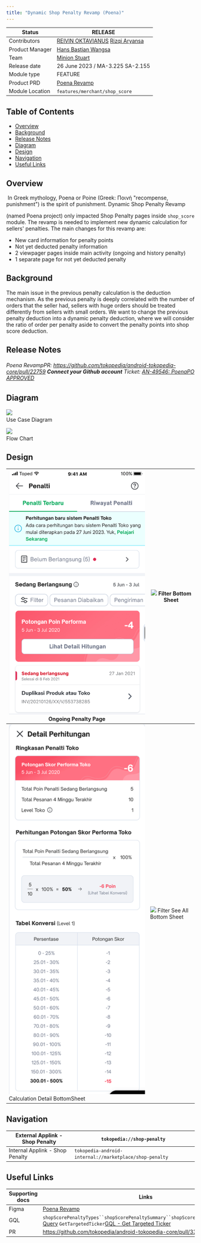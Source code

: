 ```yaml
---
title: "Dynamic Shop Penalty Revamp (Poena)"
---
```



| **Status**      | <!--start status:GREEN-->RELEASE<!--end status-->                                                                                                                                                             |
|-----------------|---------------------------------------------------------------------------------------------------------------------------------------------------------------------------------------------------------------|
| Contributors    | [REIVIN OKTAVIANUS](https://tokopedia.atlassian.net/wiki/people/5dae89dab86cd40c2da5ad2f?ref=confluence) [Rizqi Aryansa](https://tokopedia.atlassian.net/wiki/people/5e25ee87006fae0ca232e1ac?ref=confluence) |
| Product Manager | [Hans Bastian Wangsa](https://tokopedia.atlassian.net/wiki/people/62f046c0e50f2f2a39562aa4?ref=confluence)                                                                                                    |
| Team            | [Minion Stuart](https://tokopedia.atlassian.net/people/team/eeba862a-bd9d-472c-b901-415b15b1a37e?ref=directory&src=peopleMenu)                                                                                |
| Release date    | 26 June 2023 / <!--start status:GREY-->MA-3.225<!--end status--> <!--start status:GREY-->SA-2.155<!--end status-->                                                                                            |
| Module type     | <!--start status:YELLOW-->FEATURE<!--end status-->                                                                                                                                                            |
| Product PRD     | [Poena Revamp](https://docs.google.com/document/d/1k86JacbXBPT2zym27CufF706PxriWVOGI_9ftv4-j0g/edit#)                                                                                                         |
| Module Location | `features/merchant/shop_score`                                                                                                                                                                                |

## Table of Contents

- [Overview](https://tokopedia.atlassian.net/wiki/spaces/PA/pages/2396423289#Overview)
- [Background](https://tokopedia.atlassian.net/wiki/spaces/PA/pages/2396423289#Background)
- [Release Notes](https://tokopedia.atlassian.net/wiki/spaces/PA/pages/2396423289#%5BhardBreak%5DRelease-Notes)
- [Diagram](https://tokopedia.atlassian.net/wiki/spaces/PA/pages/2396423289#Diagram)
- [Design](https://tokopedia.atlassian.net/wiki/spaces/PA/pages/2396423289#Design)
- [Navigation](https://tokopedia.atlassian.net/wiki/spaces/PA/pages/2396423289#Navigation)
- [Useful Links](https://tokopedia.atlassian.net/wiki/spaces/PA/pages/2396423289#Useful-Links)

## Overview

 In Greek mythology, Poena or Poine (Greek: Ποινή "recompense, punishment") is the spirit of punishment. Dynamic Shop Penalty Revamp

 (named Poena project) only impacted Shop Penalty pages inside `shop_score` module. The revamp is needed to implement new dynamic calculation for sellers' penalties. The main changes for this revamp are:

- New card information for penalty points
- Not yet deducted penalty information
- 2 viewpager pages inside main activity (ongoing and history penalty)
- 1 separate page for not yet deducted penalty

## Background

The main issue in the previous penalty calculation is the deduction mechanism. As the previous penalty is deeply correlated with the number of orders that the seller had, sellers with huge orders should be treated differently from sellers with small orders. We want to change the previous penalty deduction into a dynamic penalty deduction, where we will consider the ratio of order per penalty aside to convert the penalty points into shop score deduction.

## Release Notes

<!--start expand:June, 26th 2023 (MA-3.225/SA-2.155)-->
###### Poena RevampPR: <https://github.com/tokopedia/android-tokopedia-core/pull/22759> **Connect your Github account** Ticket: [AN-49546: PoenaPO APPROVED](https://tokopedia.atlassian.net/browse/AN-49546)
<!--end expand-->

## Diagram

![](https://docs-android.tokopedia.net/images/docs/shop_score/poena_usecase_diagram.png) <br/> Use Case Diagram

![](https://docs-android.tokopedia.net/images/docs/shop_score/poena_flowchart.png) <br/> Flow Chart

## Design



| ![](../res/poena_ongoing_page.png) Ongoing Penalty Page <br/>                      | ![](https://docs-android.tokopedia.net/images/docs/shop_score/poena_filter_bottomsheet.png) Filter Bottom Sheet <br/>         |
|------------------------------------------------------------------------------------|----------------------------------------------------------------------------|
| ![](../res/poena_calculation_bottomsheet.png) Calculation Detail BottomSheet <br/> | ![](https://docs-android.tokopedia.net/images/docs/shop_score/poena_filter_see_all.png) Filter See All Bottom Sheet <br/>     |

## Navigation



| External Applink - Shop Penalty | `tokopedia://shop-penalty`                              |
|---------------------------------|---------------------------------------------------------|
| Internal Applink - Shop Penalty | `tokopedia-android-internal://marketplace/shop-penalty` |

## Useful Links



| Supporting docs | Links                                                                                                                                                                                                                                              |
|-----------------|----------------------------------------------------------------------------------------------------------------------------------------------------------------------------------------------------------------------------------------------------|
| Figma           | [Poena Revamp](https://www.figma.com/file/hLhl3aewWzO7SD8Wje6waf/Dynamic-Penalty?node-id=2223%3A169398&mode=dev)                                                                                                                                   |
| GQL             | `shopScorePenaltyTypes``shopScorePenaltySummary``shopScorePenaltyDetail`[Penalty Query](/wiki/spaces/MC/pages/1377469645/Penalty+Query) `GetTargetedTicker`[GQL - Get Targeted Ticker](/wiki/spaces/EI/pages/1919520722/GQL+-+Get+Targeted+Ticker) |
| PR              | <https://github.com/tokopedia/android-tokopedia-core/pull/33435>                                                                                                                                                                                   |

